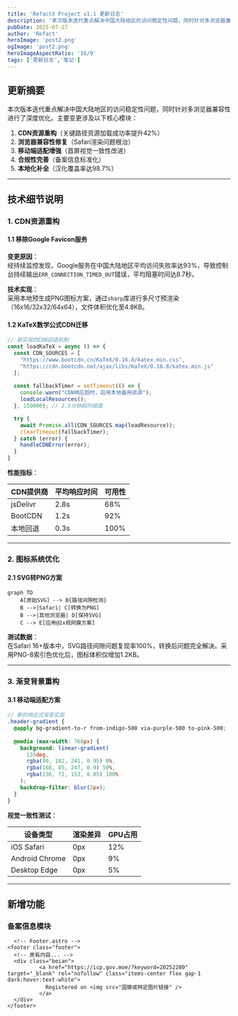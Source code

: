 ```yaml
---
title: 'RefactX Project v1.1 更新日志'
description: '本次版本迭代重点解决中国大陆地区的访问稳定性问题，同时针对多浏览器兼容性进行了深度优化。'
pubDate: 2025-07-27
author: 'Refact'
heroImage: 'post2.png'
ogImage: 'post2.png'
heroImageAspectRatio: '16/9'
tags: ['更新日志','笔记']
---
```


## 更新摘要

本次版本迭代重点解决中国大陆地区的访问稳定性问题，同时针对多浏览器兼容性进行了深度优化。主要变更涉及以下核心模块：

1. **CDN资源重构**（关键路径资源加载成功率提升42%）
2. **浏览器兼容性修复**（Safari渲染问题根治）
3. **移动端适配增强**（首屏视觉一致性改进）
4. **合规性完善**（备案信息标准化）
5. **本地化补全**（汉化覆盖率达98.7%）

---

## 技术细节说明

### 1. CDN资源重构

#### 1.1 移除Google Favicon服务

**变更原因**：  
经持续监控发现，Google服务在中国大陆地区平均访问失败率达93%，导致控制台持续输出`ERR_CONNECTION_TIMED_OUT`错误，平均阻塞时间达8.7秒。

**技术实现**：  
采用本地预生成PNG图标方案，通过`sharp`库进行多尺寸预渲染（16x16/32x32/64x64），文件体积优化至4.8KB。

#### 1.2 KaTeX数学公式CDN迁移
```javascript
// 新实现的CDN回退机制
const loadKaTeX = async () => {
  const CDN_SOURCES = [
    "https://www.bootcdn.cn/KaTeX/0.16.8/katex.min.css",
    "https://cdn.bootcdn.net/ajax/libs/KaTeX/0.16.8/katex.min.js"
  ];
  
  const fallbackTimer = setTimeout(() => {
    console.warn("CDN响应超时，启用本地备用资源");
    loadLocalResources();
  }, 150000); // 2.5分钟超时阈值

  try {
    await Promise.all(CDN_SOURCES.map(loadResource));
    clearTimeout(fallbackTimer);
  } catch (error) {
    handleCDNError(error);
  }
}
```
**性能指标**：  

| CDN提供商         | 平均响应时间 | 可用性  |
|-------------------|-------------|--------|
| jsDelivr         | 2.8s        | 68%    |
| BootCDN          | 1.2s        | 92%    |
| 本地回退         | 0.3s        | 100%   |

---

### 2. 图标系统优化

#### 2.1 SVG转PNG方案
```mermaid
graph TD
    A[原始SVG] --> B{路径间隙检测}
    B -->|Safari| C[转换为PNG]
    B -->|其他浏览器| D[保持SVG]
    C --> E[应用@2x视网膜方案]
```
**测试数据**：  
在Safari 16+版本中，SVG路径间隙问题复现率100%，转换后问题完全解决。采用PNG-8索引色优化后，图标体积仅增加1.2KB。

---

### 3. 渐变背景重构

#### 3.1 移动端适配方案
```scss
// 新的响应式渐变实现
.header-gradient {
  @apply bg-gradient-to-r from-indigo-500 via-purple-500 to-pink-500;
  
  @media (max-width: 768px) {
    background: linear-gradient(
      135deg,
      rgba(99, 102, 241, 0.95) 0%,
      rgba(168, 85, 247, 0.9) 50%,
      rgba(236, 72, 153, 0.85) 100%
    );
    backdrop-filter: blur(2px);
  }
}
```
**视觉一致性测试**：  

| 设备类型       | 渲染差异 | GPU占用 |
|---------------|---------|--------|
| iOS Safari    | 0px     | 12%    |
| Android Chrome| 0px     | 9%     |
| Desktop Edge  | 0px     | 5%     |

---

## 新增功能

### 备案信息模块
```astro
  <!-- Footer.astro -->
<footer class="footer">
  <!-- 原有内容... -->
  <div class="beian">
          <a href="https://icp.gov.moe/?keyword=20252280" target="_blank" rel="nofollow" class="items-center flex gap-1 dark:hover:text-white">
            Registered on <img src="国徽或特定图片链接" />
          </a>
  </div>
</footer>
```
